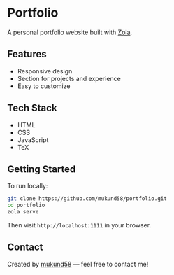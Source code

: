 
# Portfolio

A personal portfolio website built with [Zola](https://www.getzola.org/).

## Features

- Responsive design
- Section for projects and experience
- Easy to customize

## Tech Stack

- HTML
- CSS
- JavaScript
- TeX

## Getting Started

To run locally:

```bash
git clone https://github.com/mukund58/portfolio.git
cd portfolio
zola serve
```

Then visit `http://localhost:1111` in your browser.


## Contact

Created by [mukund58](https://github.com/mukund58) — feel free to contact me!
